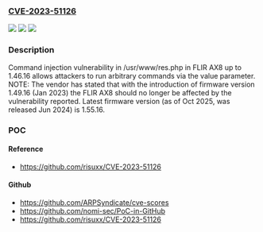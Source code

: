### [CVE-2023-51126](https://cve.mitre.org/cgi-bin/cvename.cgi?name=CVE-2023-51126)
![](https://img.shields.io/static/v1?label=Product&message=n%2Fa&color=blue)
![](https://img.shields.io/static/v1?label=Version&message=n%2Fa%20&color=brightgreen)
![](https://img.shields.io/static/v1?label=Vulnerability&message=n%2Fa&color=brightgreen)

### Description

Command injection vulnerability in /usr/www/res.php in FLIR AX8 up to 1.46.16 allows attackers to run arbitrary commands via the value parameter. NOTE: The vendor has stated that with the introduction of firmware version 1.49.16 (Jan 2023) the FLIR AX8 should no longer be affected by the vulnerability reported. Latest firmware version (as of Oct 2025, was released Jun 2024) is 1.55.16.

### POC

#### Reference
- https://github.com/risuxx/CVE-2023-51126

#### Github
- https://github.com/ARPSyndicate/cve-scores
- https://github.com/nomi-sec/PoC-in-GitHub
- https://github.com/risuxx/CVE-2023-51126

